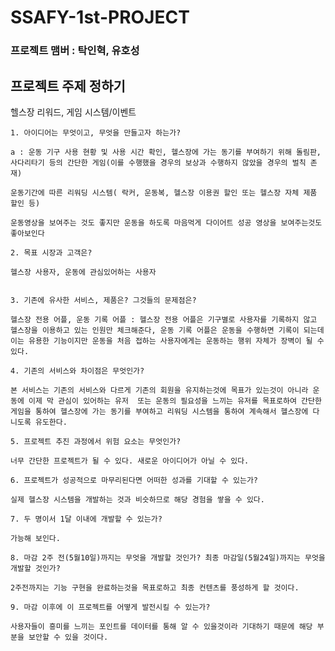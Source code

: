 # SSAFY-1st-PROJECT

### 프로젝트 맴버 : 탁인혁, 유호성  

## 프로젝트 주제 정하기
<summary>헬스장 리워드, 게임 시스템/이벤트</summary>
<div markdown="1">
    
    1. 아이디어는 무엇이고, 무엇을 만들고자 하는가? 
    
    a : 운동 기구 사용 현황 및 사용 시간 확인, 헬스장에 가는 동기를 부여하기 위해 돌림판, 사다리타기 등의 간단한 게임(이를 수행했을 경우의 보상과 수행하지 않았을 경우의 벌칙 존재)
    
    운동기간에 따른 리워딩 시스템( 락커, 운동복, 헬스장 이용권 할인 또는 헬스장 자체 제품 할인 등)
    
    운동영상을 보여주는 것도 좋지만 운동을 하도록 마음먹게 다이어트 성공 영상을 보여주는것도 좋아보인다
    
    2. 목표 시장과 고객은?
    
    헬스장 사용자, 운동에 관심있어하는 사용자
    
     
    3. 기존에 유사한 서비스, 제품은? 그것들의 문제점은? 
    
    헬스장 전용 어플, 운동 기록 어플 : 헬스장 전용 어플은 기구별로 사용자를 기록하지 않고 헬스장을 이용하고 있는 인원만 체크해준다, 운동 기록 어플은 운동을 수행하면 기록이 되는데 이는 유용한 기능이지만 운동을 처음 접하는 사용자에게는 운동하는 행위 자체가 장벽이 될 수 있다.
    
    4. 기존의 서비스와 차이점은 무엇인가? 
    
    본 서비스는 기존의 서비스와 다르게 기존의 회원을 유지하는것에 목표가 있는것이 아니라 운동에 이제 막 관심이 있어하는 유저  또는 운동의 필요성을 느끼는 유저를 목표로하여 간단한 게임을 통하여 헬스장에 가는 동기를 부여하고 리워딩 시스템을 통하여 계속해서 헬스장에 다니도록 유도한다.
    
    5. 프로젝트 추진 과정에서 위험 요소는 무엇인가? 
    
    너무 간단한 프로젝트가 될 수 있다. 새로운 아이디어가 아닐 수 있다. 
    
    6. 프로젝트가 성공적으로 마무리된다면 어떠한 성과를 기대할 수 있는가? 
    
    실제 헬스장 시스템을 개발하는 것과 비슷하므로 해당 경험을 쌓을 수 있다.
    
    7. 두 명이서 1달 이내에 개발할 수 있는가? 
    
    가능해 보인다.
    
    8. 마감 2주 전(5월10일)까지는 무엇을 개발할 것인가? 최종 마감일(5월24일)까지는 무엇을 개발할 것인가? 
    
    2주전까지는 기능 구현을 완료하는것을 목표로하고 최종 컨텐츠를 풍성하게 할 것이다.
    
    9. 마감 이후에 이 프로젝트를 어떻게 발전시킬 수 있는가?
    
    사용자들이 흥미를 느끼는 포인트를 데이터를 통해 알 수 있을것이라 기대하기 때문에 해당 부분을 보안할 수 있을 것이다.
</div>
